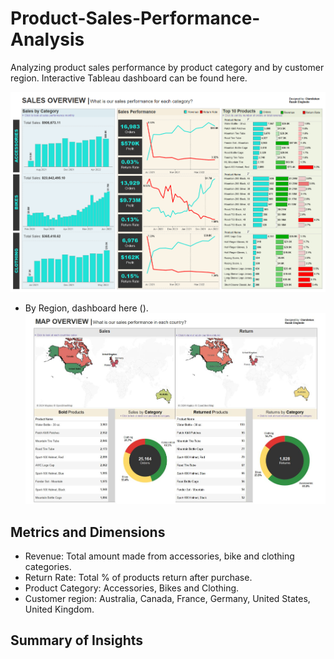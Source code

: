 # Product-Sales-Performance-Analysis
Analyzing product sales performance by product category and by customer region. Interactive Tableau dashboard can be found here.

![Alt Text](https://github.com/Lekan-E/Product-Sales-Performance-Analysis/blob/4c3e40662b7ec591424bc19aef88c19f04c80f19/Images/Sales%20OVerview.png)

- By Region, dashboard here ().
![Alt Text](https://github.com/Lekan-E/Product-Sales-Performance-Analysis/blob/4c3e40662b7ec591424bc19aef88c19f04c80f19/Images/Region%20Dashboard.jpg)

## Metrics and Dimensions
- Revenue: Total amount made from accessories, bike and clothing categories.
- Return Rate: Total % of products return after purchase.
- Product Category: Accessories, Bikes and Clothing.
- Customer region: Australia, Canada, France, Germany, United States, United Kingdom.

## Summary of Insights